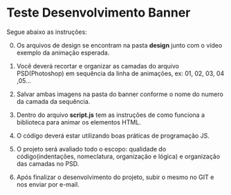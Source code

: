 # Teste Desenvolvimento Banner

Segue abaixo as instruções:

0. Os arquivos de design se encontram na pasta **design** junto com o vídeo exemplo da animação esperada.

1. Você deverá recortar e organizar as camadas do arquivo PSD(Photoshop) em sequência da linha de animações, ex: 01, 02, 03, 04 ,05...

2. Salvar ambas imagens na pasta do banner conforme o nome do numero da camada da sequência.

3. Dentro do arquivo **script.js** tem as instruções de como funciona a biblioteca para animar os elementos HTML.

4. O código deverá estar utilizando boas práticas de programação JS.

5. O projeto será avaliado todo o escopo: qualidade do código(indentações, nomeclatura, organização e lógica) e organização das camadas no PSD.

6. Após finalizar o desenvolvimento do projeto, subir o mesmo no GIT e nos enviar por e-mail.
